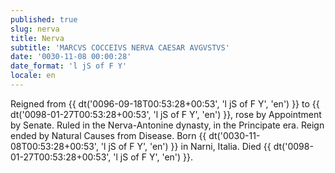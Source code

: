 ```yaml
---
published: true
slug: nerva
title: Nerva
subtitle: 'MARCVS COCCEIVS NERVA CAESAR AVGVSTVS'
date: '0030-11-08 00:00:28'
date_format: 'l jS of F Y'
locale: en
---
```


Reigned from {{ dt('0096-09-18T00:53:28+00:53', 'l jS of F Y', 'en') }} to {{ dt('0098-01-27T00:53:28+00:53', 'l jS of F Y', 'en') }}, rose by Appointment by Senate. Ruled in the Nerva-Antonine dynasty, in the Principate era. Reign ended by Natural Causes from Disease. Born {{ dt('0030-11-08T00:53:28+00:53', 'l jS of F Y', 'en') }} in Narni, Italia. Died {{ dt('0098-01-27T00:53:28+00:53', 'l jS of F Y', 'en') }}.

